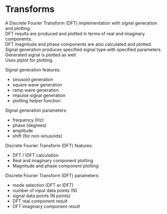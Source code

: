Transforms
==========

A Discrete Fourier Transform (DFT) implementation with signal generation and plotting.  
DFT results are produced and plotted in terms of real and imaginary components.  
DFT magnitude and phase components are also calculated and plotted.  
Signal generation produces specified signal type with specified parameters.  
Generated signal is plotted as well.  
Uses plplot for plotting.

Signal generation features:
* sinusoid generation
* square wave generation
* ramp wave generation
* impulse signal generation
* plotting helper function

Signal generation parameters:
* frequency (Hz)
* phase (degrees)
* amplitude
* shift (for non-sinusoids)

Discrete Fourier Transform (DFT) features:
* DFT / IDFT calculation
* Real and imaginary component plotting
* Magnitude and phase component plotting

Discrete Fourier Transform (DFT) parameters:
* mode selection (DFT or IDFT)
* number of input data points (N)
* signal data points (N points)
* DFT real component result
* DFT imaginary component result

